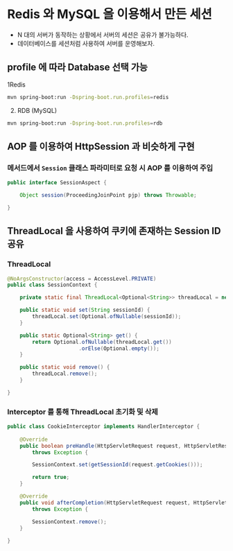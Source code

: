 # Redis 와 MySQL 을 이용해서 만든 세션

* N 대의 서버가 동작하는 상황에서 서버의 세션은 공유가 불가능하다.
* 데이터베이스를 세션처럼 사용하여 서버를 운영해보자.

## profile 에 따라 Database 선택 가능

1Redis
```bash
mvn spring-boot:run -Dspring-boot.run.profiles=redis 
```

2. RDB (MySQL)
```bash
mvn spring-boot:run -Dspring-boot.run.profiles=rdb 
```

## AOP 를 이용하여 HttpSession 과 비슷하게 구현

### 메서드에서 `Session` 클래스 파라미터로 요청 시 AOP 를 이용하여 주입

```java
public interface SessionAspect {

    Object session(ProceedingJoinPoint pjp) throws Throwable;

}
```

## ThreadLocal 을 사용하여 쿠키에 존재하는 Session ID 공유

### ThreadLocal
```java
@NoArgsConstructor(access = AccessLevel.PRIVATE)
public class SessionContext {

    private static final ThreadLocal<Optional<String>> threadLocal = new ThreadLocal<>();

    public static void set(String sessionId) {
        threadLocal.set(Optional.ofNullable(sessionId));
    }

    public static Optional<String> get() {
        return Optional.ofNullable(threadLocal.get())
                       .orElse(Optional.empty());
    }

    public static void remove() {
        threadLocal.remove();
    }

}
```

### Interceptor 를 통해 ThreadLocal 초기화 및 삭제

```java
public class CookieInterceptor implements HandlerInterceptor {
    
    @Override
    public boolean preHandle(HttpServletRequest request, HttpServletResponse response, Object handler)
        throws Exception {

        SessionContext.set(getSessionId(request.getCookies()));

        return true;
    }

    @Override
    public void afterCompletion(HttpServletRequest request, HttpServletResponse response, Object handler, Exception ex)
        throws Exception {

        SessionContext.remove();
    }
    
}
```